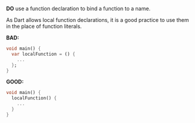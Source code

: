 
**DO** use a function declaration to bind a function to a name.

As Dart allows local function declarations, it is a good practice to use them in
the place of function literals.

**BAD:**
```dart
void main() {
  var localFunction = () {
    ...
  };
}
```

**GOOD:**
```dart
void main() {
  localFunction() {
    ...
  }
}
```

